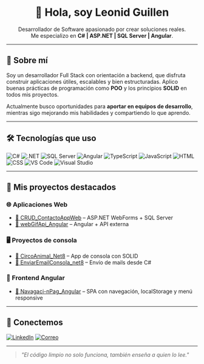 <h1 align="center">👋 Hola, soy Leonid Guillen</h1>

<p align="center">
  Desarrollador de Software apasionado por crear soluciones reales.<br/>
  Me especializo en <strong>C# | ASP.NET | SQL Server | Angular</strong>.
</p>

---

## 🚀 Sobre mí

Soy un desarrollador Full Stack con orientación a backend, que disfruta construir aplicaciones útiles, escalables y bien estructuradas. Aplico buenas prácticas de programación como **POO** y los principios **SOLID** en todos mis proyectos.  

Actualmente busco oportunidades para **aportar en equipos de desarrollo**, mientras sigo mejorando mis habilidades y compartiendo lo que aprendo.

---

## 🛠 Tecnologías que uso

![C#](https://img.shields.io/badge/-C%23-239120?style=flat&logo=c-sharp&logoColor=white)
![.NET](https://img.shields.io/badge/-.NET-512BD4?style=flat&logo=dotnet&logoColor=white)
![SQL Server](https://img.shields.io/badge/-SQL%20Server-CC2927?style=flat&logo=microsoft-sql-server&logoColor=white)
![Angular](https://img.shields.io/badge/-Angular-DD0031?style=flat&logo=angular&logoColor=white)
![TypeScript](https://img.shields.io/badge/-TypeScript-007ACC?style=flat&logo=typescript&logoColor=white)
![JavaScript](https://img.shields.io/badge/-JavaScript-F7DF1E?style=flat&logo=javascript&logoColor=black)
![HTML](https://img.shields.io/badge/-HTML5-E34F26?style=flat&logo=html5&logoColor=white)
![CSS](https://img.shields.io/badge/-CSS3-1572B6?style=flat&logo=css3&logoColor=white)
![VS Code](https://img.shields.io/badge/-VS%20Code-007ACC?style=flat&logo=visual-studio-code&logoColor=white)
![Visual Studio](https://img.shields.io/badge/-Visual%20Studio-5C2D91?style=flat&logo=visual-studio&logoColor=white)

---

## 📂 Mis proyectos destacados

### 🌐 Aplicaciones Web
- [🔗 CRUD_ContactoAppWeb](https://github.com/LeonidStuartGuillenAlvarado/CRUD_ContactoAppWeb) – ASP.NET WebForms + SQL Server
- [🔗 webGifApi_Angular](https://github.com/LeonidStuartGuillenAlvarado/webGifApi_Angular) – Angular + API externa

### 🖥️ Proyectos de consola
- [🔗 CircoAnimal_Net8](https://github.com/LeonidStuartGuillenAlvarado/CircoAnimal_Net8) – App de consola con SOLID
- [🔗 EnviarEmailConsola_net8](https://github.com/LeonidStuartGuillenAlvarado/EnviarEmailConsola_net8) – Envío de mails desde C#

### 📱 Frontend Angular
- [🔗 Navagaci-nPag_Angular](https://github.com/LeonidStuartGuillenAlvarado/Navegaci-nPag_Angular) – SPA con navegación, localStorage y menú responsive

---

## 🤝 Conectemos

[![LinkedIn](https://img.shields.io/badge/-LinkedIn-0A66C2?style=flat&logo=linkedin&logoColor=white)](https://www.linkedin.com/in/leonid-stuart-guillen-alvarado-ab3a6a319/)
[![Correo](https://img.shields.io/badge/-Correo-EA4335?style=flat&logo=gmail&logoColor=white)](guillenalvaradoleonidstuart@gmail.com)

---

> *"El código limpio no solo funciona, también enseña a quien lo lee."*
